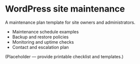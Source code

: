 # WordPress site maintenance

A maintenance plan template for site owners and administrators.

- Maintenance schedule examples
- Backup and restore policies
- Monitoring and uptime checks
- Contact and escalation plan

(Placeholder — provide printable checklist and templates.)

